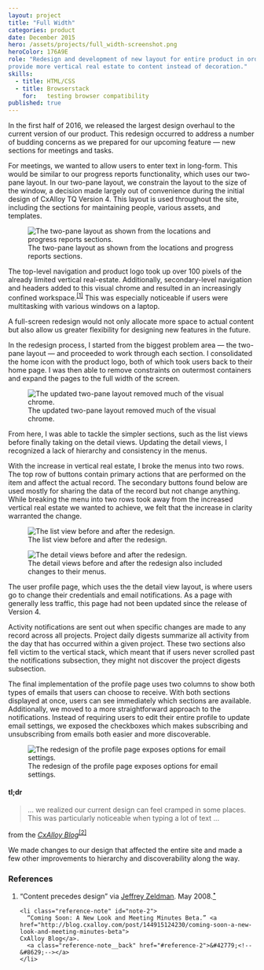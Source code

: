 ```yaml
---
layout: project
title: "Full Width"
categories: product
date: December 2015
hero: /assets/projects/full_width-screenshot.png
heroColor: 176A9E
role: "Redesign and development of new layout for entire product in order to
provide more vertical real estate to content instead of decoration."
skills:
  - title: HTML/CSS
  - title: Browserstack
    for:   testing browser compatibility
published: true
---
```


In the first half of 2016, we released the largest design overhaul to the
current version of our product. This redesign occurred to address a number of
budding concerns as we prepared for our upcoming feature — new sections for
meetings and tasks.

For meetings, we wanted to allow users to enter text in long-form. This would be
similar to our progress reports functionality, which uses our two-pane layout.
In our two-pane layout, we constrain the layout to the size of the window, a
decision made largely out of convenience during the initial design of CxAlloy TQ
Version 4. This layout is used throughout the site, including the sections for
maintaining people, various assets, and templates.

<figure class="figure--image">
  <img src="{{ site.url }}/assets/projects/full_width-two_panes.png"
  alt="The two-pane layout as shown from the locations and progress reports sections.">
  <figcaption>The two-pane layout as shown from the locations and progress reports
  sections.</figcaption>
</figure>

The top-level navigation and product logo took up over 100 pixels of the
already limited vertical real-estate. Additionally, secondary-level navigation
and headers added to this visual chrome and resulted in an increasingly
confined workspace.<sup class="reference"><a id="reference-1" href="#note-1">[1]</a></sup>
This was especially noticeable if users were multitasking with various windows
on a laptop.

A full-screen redesign would not only allocate more space to actual content but
also allow us greater flexibility for designing new features in the future.

In the redesign process, I started from the biggest problem area — the two-pane
layout — and proceeded to work through each section. I consolidated the home
icon with the product logo, both of which took users back to their home page. I
was then able to remove constraints on outermost containers and expand the pages
to the full width of the screen.

<figure class="figure--image">
  <img src="{{ site.url }}/assets/projects/full_width-two_panes-redesigned.png"
  alt="The updated two-pane layout removed much of the visual chrome.">
  <figcaption>The updated two-pane layout removed much of the visual chrome.</figcaption>
</figure>

From here, I was able to tackle the simpler sections, such as the list views
before finally taking on the detail views. Updating the detail views, I
recognized a lack of hierarchy and consistency in the menus.

With the increase in vertical real estate, I broke the menus into two rows. The
top row of buttons contain primary actions that are performed on the item and
affect the actual record. The secondary buttons found below are used mostly for
sharing the data of the record but not change anything. While breaking the menu
into two rows took away from the increased vertical real estate we wanted to
achieve, we felt that the increase in clarity warranted the change.

<figure class="figure--image">
  <img src="{{ site.url }}/assets/projects/full_width-list_view.png"
  alt="The list view before and after the redesign.">
  <figcaption>The list view before and after the redesign.</figcaption>
</figure>

<figure class="figure--image">
  <img src="{{ site.url }}/assets/projects/full_width-detail_view.png"
  alt="The detail views before and after the redesign.">
  <figcaption>The detail views before and after the redesign also included
  changes to their menus.</figcaption>
</figure>

The user profile page, which uses the the detail view layout, is where users go
to change their credentials and email notifications. As a page with generally
less traffic, this page had not been updated since the release of Version 4.

Activity notifications are sent out when specific changes are made to any record
across all projects. Project daily digests summarize all activity from the day
that has occurred within a given project. These two sections also fell victim to
the vertical stack, which meant that if users never scrolled past the
notifications subsection, they might not discover the project digests subsection.

The final implementation of the profile page uses two columns to show both types
of emails that users can choose to receive. With both sections displayed at once,
users can see immediately which sections are available. Additionally, we moved
to a more straightforward approach to the notifications. Instead of requiring
users to edit their entire profile to update email settings, we exposed the
checkboxes which makes subscribing and unsubscribing from emails both easier and
more discoverable.

<figure class="figure--image">
  <img src="{{ site.url }}/assets/projects/full_width-profile.png"
  alt="The redesign of the profile page exposes options for email settings.">
  <figcaption>The redesign of the profile page exposes options for email settings.</figcaption>
</figure>

#### tl;dr
<blockquote class="quote--cited" cite="http://blog.cxalloy.com/post/144915124230/coming-soon-a-new-look-and-meeting-minutes-beta">
  <p>... we realized our current design can feel cramped in some places. This
  was particularly noticeable when typing a lot of text ...</p>
</blockquote>
<p class="quote__citation">from the <cite><a href="http://blog.cxalloy.com/post/144915124230/coming-soon-a-new-look-and-meeting-minutes-beta">CxAlloy Blog</a></cite><sup class="reference"><a id="reference-2" href="#note-2">[2]</a></sup></p>
<p>We made changes to our design that affected the entire site and made a few
other improvements to hierarchy and discoverability along the way.</p>

<footer class="footnotes">
  <h3>References</h3>
  <ol class="references">
    <li class="reference-note" id="note-1">
      “Content precedes design” via
      <a href="https://twitter.com/zeldman/status/804159148">Jeffrey Zeldman</a>.
      May 2008.<a class="reference-note__back" href="#reference-1">&#42779;<!--&#8629;--></a>
    </li>

    <li class="reference-note" id="note-2">
      “Coming Soon: A New Look and Meeting Minutes Beta.” <a href="http://blog.cxalloy.com/post/144915124230/coming-soon-a-new-look-and-meeting-minutes-beta">
    CxAlloy Blog</a>.
      <a class="reference-note__back" href="#reference-2">&#42779;<!--&#8629;--></a>
    </li>
  </ol>
</footer>
